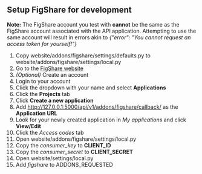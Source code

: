 ## Setup FigShare for development

**Note:** The FigShare account you test with **cannot** be the same as the FigShare account
associated with the API application. Attempting to use the same account will result in errors
akin to *{"error": "You cannot request an access token for yourself!"}*

1. Copy website/addons/figshare/settings/defaults.py to website/addons/figshare/settings/local.py
2. Go to the [FigShare website](http://figshare.com)
3. *(Optional)* Create an account
4. Login to your account
5. Click the dropdown with your name and select **Applications**
6. Click the **Projects** tab
7. Click **Create a new application**
8. Add http://127.0.0.1:5000/api/v1/addons/figshare/callback/ as the **Application URL**
9. Look for your newly created application in *My applications* and click **View/Edit**
10. Click the *Access codes* tab
11. Open website/addons/figshare/settings/local.py
  1. Copy the *consumer_key* to **CLIENT_ID**
  2. Copy the *consumer_secret* to **CLIENT_SECRET**
12. Open website/settings/local.py
  3. Add *figshare* to ADDONS_REQUESTED